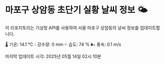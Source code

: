 
# 마포구 상암동 초단기 실황 날씨 정보 🌤️

이 리포지토리는 기상청 API를 사용하여 서울 마포구 상암동의 날씨 정보를 업데이트합니다. 

🌡️ 기온: 14.1 ℃
💧 강수량: 0 mm
💦 습도: 74 %
🌬️ 풍속: 0.1 m/s

마지막 업데이트 시각: 2025년 05월 14일 02시 10분    
